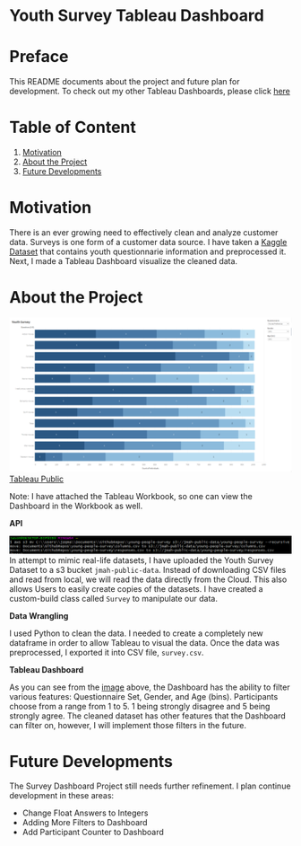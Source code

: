 # Youth Survey Tableau Dashboard 

# Preface 
This README documents about the project and future plan for development. To check out my other Tableau Dashboards, please click [here](https://github.com/AspiringDSer/COVID19_Tableau_Dashboard)

# Table of Content 
1. [Motivation](#Motivation)
2. [About the Project](#About-the-Project)
3. [Future Developments](#Future)

# Motivation <a name='Motivation'></a>
There is an ever growing need to effectively clean and analyze customer data. Surveys is one form of a customer data source. I have taken a [Kaggle Dataset](https://www.kaggle.com/miroslavsabo/young-people-survey) that contains youth questionnarie information and preprocessed it. Next, I made a Tableau Dashboard visualize the cleaned data.  

# About the Project <a name='About-the-Project'></a>
![Survey Dashboard](./images/youthsurvey_dashboard.png)
[Tableau Public](https://public.tableau.com/views/YouthSurvey_16293005874810/Dashboard1?:language=en-US&publish=yes&:display_count=n&:origin=viz_share_link)

Note: I have attached the Tableau Workbook, so one can view the Dashboard in the Workbook as well.

**API** 

![Uploading Dataset to S3](./images/local_awscli_s3.PNG)
In attempt to mimic real-life datasets, I have uploaded the Youth Survey Dataset to a s3 bucket `jmah-public-data`. Instead of downloading CSV files and read from local, we will read the data directly from the Cloud. This also allows Users to easily create copies of the datasets. I have created a custom-build class called `Survey` to manipulate our data. 

**Data Wrangling** 

I used Python to clean the data. I needed to create a completely new dataframe in order to allow Tableau to visual the data. Once the data was preprocessed, I exported it into CSV file, `survey.csv`.  

**Tableau Dashboard**

As you can see from the [image](#About-the-Project) above, the Dashboard has the ability to filter various features: Questionnaire Set, Gender, and Age (bins). Participants choose from a range from 1 to 5. 1 being strongly disagree and 5 being strongly agree. The cleaned dataset has other features that the Dashboard can filter on, however, I will implement those filters in the future. 

# Future Developments <a name='Future'></a>
The Survey Dashboard Project still needs further refinement. I plan continue development in these areas:

* Change Float Answers to Integers 
* Adding More Filters to Dashboard
* Add Participant Counter to Dashboard 
